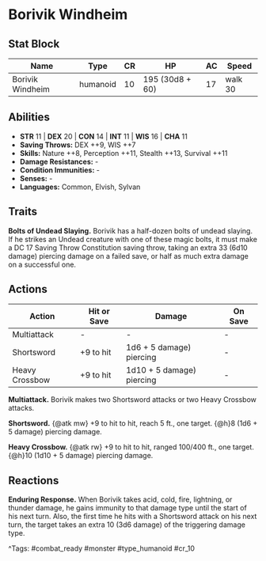 # Borivik Windheim

## Stat Block

| Name | Type | CR | HP | AC | Speed |
|------|------|----|----|----|-------|
| Borivik Windheim | humanoid | 10 | 195 (30d8 + 60) | 17 | walk 30 |

## Abilities

- **STR** 11 | **DEX** 20 | **CON** 14 | **INT** 11 | **WIS** 16 | **CHA** 11
- **Saving Throws:** DEX ++9, WIS ++7  
- **Skills:** Nature ++8, Perception ++11, Stealth ++13, Survival ++11  
- **Damage Resistances:** -  
- **Condition Immunities:** -  
- **Senses:** -  
- **Languages:** Common, Elvish, Sylvan

## Traits

**Bolts of Undead Slaying.** Borivik has a half-dozen bolts of undead slaying. If he strikes an Undead creature with one of these magic bolts, it must make a DC 17 Saving Throw Constitution saving throw, taking an extra 33 (6d10 damage) piercing damage on a failed save, or half as much extra damage on a successful one.


## Actions

| Action | Hit or Save | Damage | On Save |
|--------|--------------|--------|----------|
| Multiattack | - | - | - |
| Shortsword | +9 to hit | 1d6 + 5 damage) piercing | - |
| Heavy Crossbow | +9 to hit | 1d10 + 5 damage) piercing | - |

**Multiattack.** Borivik makes two Shortsword attacks or two Heavy Crossbow attacks.

**Shortsword.** {@atk mw} +9 to hit to hit, reach 5 ft., one target. {@h}8 (1d6 + 5 damage) piercing damage.

**Heavy Crossbow.** {@atk rw} +9 to hit to hit, ranged 100/400 ft., one target. {@h}10 (1d10 + 5 damage) piercing damage.

## Reactions

**Enduring Response.** When Borivik takes acid, cold, fire, lightning, or thunder damage, he gains immunity to that damage type until the start of his next turn. Also, the first time he hits with a Shortsword attack on his next turn, the target takes an extra 10 (3d6 damage) of the triggering damage type.



^Tags: #combat_ready #monster #type_humanoid #cr_10